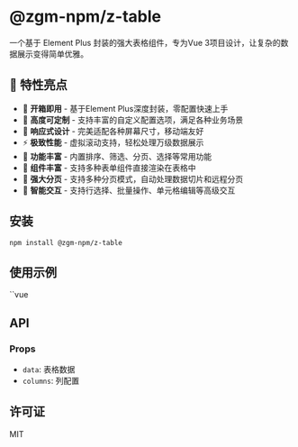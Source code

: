 # @zgm-npm/z-table

一个基于 Element Plus 封装的强大表格组件，专为Vue 3项目设计，让复杂的数据展示变得简单优雅。

## 🌟 特性亮点

- 🚀 **开箱即用** - 基于Element Plus深度封装，零配置快速上手
- 🎨 **高度可定制** - 支持丰富的自定义配置选项，满足各种业务场景
- 📱 **响应式设计** - 完美适配各种屏幕尺寸，移动端友好
- ⚡ **极致性能** - 虚拟滚动支持，轻松处理万级数据展示
- 🔧 **功能丰富** - 内置排序、筛选、分页、选择等常用功能
- 🧩 **组件丰富** - 支持多种表单组件直接渲染在表格中
- 📄 **强大分页** - 支持多种分页模式，自动处理数据切片和远程分页
- 🎯 **智能交互** - 支持行选择、批量操作、单元格编辑等高级交互

## 安装

```
npm install @zgm-npm/z-table
```

## 使用示例

``vue
<template>
  <div class="table-container">
    <!-- 表格控制按钮 -->
    <div class="table-controls">
      <el-button @click="toggleSelectionColumn">
        {{ hasSelectionColumn ? "移除选择列" : "添加选择列" }}
      </el-button>
      <el-button @click="resetTestData">
        <el-icon><Refresh /></el-icon> 重置数据
      </el-button>
      <el-button type="primary" @click="addNewItem">
        <el-icon><Plus /></el-icon> 添加项目
      </el-button>
      <el-button
        type="success"
        @click="batchUpdateStatus"
        :disabled="selectedRows.length === 0"
      >
        <el-icon><Edit /></el-icon> 批量启用
      </el-button>
      <el-tag type="info"> 选中：{{ selectedRows.length }}行 </el-tag>
    </div>

    <!-- 主表格区域 -->
    <div class="table-wrapper">
      <TablePro
        :data-source="tableData"
        :columns="tableColumns"
        border
        style="width: 100%"
        @cell-click="handleCellClick"
        v-model:selection="selectedRows"
        :loading="isLoading"
        :empty-text="
          tableData.length === 0
            ? '暂无数据，点击「添加项目」创建'
            : '加载中...'
        "
      />
    </div>
  </div>
</template>

<script setup lang="ts">
import { ref, h, reactive, computed, render } from "vue";
import TablePro from "./components/index.vue";

// 引入Element Plus组件
import {
  ElButton,
  ElSwitch,
  ElInput,
  ElSlider,
  ElCheckbox,
  ElRadio,
  ElRate,
  ElColorPicker,
  ElDatePicker,
  ElSelect,
  ElOption,
  ElIcon,
  ElTag,
  ElTimePicker,
  ElInputNumber,
  ElCascader,
  ElTransfer,
  ElTreeSelect,
  ElAvatar,
  ElBadge,
  ElProgress,
} from "element-plus";

// 引入图标
import { Refresh, Plus, Edit, Delete, View, Hide } from "@element-plus/icons-vue";

// 定义数据类型接口（统一格式）
interface TableItem {
  id: number;
  name: string;
  status: boolean;
  value: number;
  rating: number;
  color: string;
  date: string; // 统一为字符串格式(YYYY-MM-DD)
  time: string; // 统一为字符串格式(HH:mm:ss)
  number: number;
  option: string; // 确保为字符串类型
  checked: boolean;
  description: string;
  city: string[];
  permissions: string[];
  category: string;
  avatar: string;
  badge: number;
  progress: number;
  idCard: string; // 新增身份证号字段
  showFullIdCard?: boolean; // 控制是否显示完整身份证号
}

// 初始化测试数据
const tableData = reactive<TableItem[]>([
  {
    id: 1,
    name: "项目1",
    status: true,
    value: 30,
    rating: 4,
    color: "#409EFF",
    date: "2023-06-10",
    time: "09:30:00",
    number: 15,
    option: "1",
    checked: true,
    description: "测试项目1",
    city: ["beijing", "haidian"],
    permissions: ["read", "write"],
    category: "1",
    avatar: "https://picsum.photos/id/1/40/40",
    badge: 3,
    progress: 60,
    idCard: "110***********1234", // 新增身份证号
  },
  {
    id: 2,
    name: "项目2",
    status: false,
    value: 60,
    rating: 5,
    color: "#67C23A",
    date: "2023-06-15",
    time: "14:45:00",
    number: 28,
    option: "2",
    checked: false,
    description: "测试项目2",
    city: ["shanghai", "pudong"],
    permissions: ["read"],
    category: "2",
    avatar: "https://picsum.photos/id/2/40/40",
    badge: 0,
    progress: 30,
    idCard: "220***********5678", // 新增身份证号
  },
  {
    id: 3,
    name: "项目3",
    status: true,
    value: 90,
    rating: 3,
    color: "#E6A23C",
    date: "2023-06-20",
    time: "18:20:00",
    number: 5,
    option: "3",
    checked: true,
    description: "测试项目3",
    city: ["guangzhou", "tianhe"],
    permissions: ["read", "write", "delete"],
    category: "3",
    avatar: "https://picsum.photos/id/3/40/40",
    badge: 5,
    progress: 90,
    idCard: "330***********9012", // 新增身份证号
  },
]);

// 状态管理
const hasSelectionColumn = ref(false);
const selectedRows = ref<TableItem[]>([]);
const isLoading = ref(false);

// 组件数据源
const cityOptions = [
  {
    value: "beijing",
    label: "北京",
    children: [
      { value: "chaoyang", label: "朝阳区" },
      { value: "haidian", label: "海淀区" },
    ],
  },
  {
    value: "shanghai",
    label: "上海",
    children: [
      { value: "pudong", label: "浦东新区" },
      { value: "minhang", label: "闵行区" },
    ],
  },
  {
    value: "guangzhou",
    label: "广州",
    children: [
      { value: "tianhe", label: "天河区" },
      { value: "haizhu", label: "海珠区" },
    ],
  },
];

const transferData = [
  { key: "read", label: "读取权限" },
  { key: "write", label: "写入权限" },
  { key: "delete", label: "删除权限" },
  { key: "manage", label: "管理权限" },
];

const treeData = [
  {
    id: "1",
    label: "产品类",
    children: [
      { id: "1-1", label: "硬件产品" },
      { id: "1-2", label: "软件产品" },
    ],
  },
  {
    id: "2",
    label: "服务类",
    children: [
      { id: "2-1", label: "咨询服务" },
      { id: "2-2", label: "技术支持" },
    ],
  },
  {
    id: "3",
    label: "资源类",
    children: [
      { id: "3-1", label: "文档资源" },
      { id: "3-2", label: "培训资源" },
    ],
  },
];

// 表格列配置（已修复时间、日期、下拉选择问题）
const tableColumns = computed(() => {
  const columns: any[] = [];

  // 选择列
  if (hasSelectionColumn.value) {
    columns.push({
      type: "selection",
      width: 55,
      selectable: (row: TableItem) => row.id !== 2,
    });
  }

  return columns.concat([
    // 基础信息
    {
      title: "ID",
      dataIndex: "id",
      width: 80,
      align: "center",
      formatter: (row: TableItem) => `#${row.id}`,
    },

    { title: "身份证号", dataIndex: "idCard", width: 240, align: "center",
      render: ({ row }: { row: TableItem }) =>
        h("div", { style: "display: flex; align-items: center; justify-content: center; gap: 5px;" }, [
          row.showFullIdCard ? row.idCard.replace(/\*/g, '') : row.idCard,
          h(ElIcon, { 
            size: "small",
            style: "cursor: pointer;",
            onClick: async () => {
              // 如果已经显示完整号码，则直接切换图标
              if (row.showFullIdCard) {
                row.showFullIdCard = false;
                return;
              }
              
              // 模拟接口请求
              isLoading.value = true;
              try {
                await new Promise(resolve => setTimeout(resolve, 1000));
                row.showFullIdCard = true;
              } finally {
                isLoading.value = false;
              }
            }
          }, () => row.showFullIdCard ? h(View) : h(Hide))
        ]),
     },

    {
      title: "名称（Input）",
      dataIndex: "name",
      width: 150,
      render: ({ row }: { row: TableItem }) =>
        h(ElInput, {
          modelValue: row.name,
          size: "small",
          "onUpdate:modelValue": (value: string) => (row.name = value),
        }),
    },

    // 日期和时间（已修复）
    {
      title: "日期选择（DatePicker）",
      width: 180,
      render: ({ row }: { row: TableItem }) =>
        h(ElDatePicker, {
          modelValue: row.date,
          type: "date",
          format: "YYYY-MM-DD",
          valueFormat: "YYYY-MM-DD", // 确保输出为字符串格式
          size: "small",
          "onUpdate:modelValue": (value: string) => (row.date = value),
        }),
    },
    {
      title: "时间选择（TimePicker）",
      width: 180,
      render: ({ row }: { row: TableItem }) =>
        h(ElTimePicker, {
          modelValue: row.time,
          format: "HH:mm:ss",
          valueFormat: "HH:mm:ss", // 确保输出为字符串格式
          size: "small",
          "onUpdate:modelValue": (value: string) => (row.time = value),
        }),
    },

    // 选择类组件（已修复下拉选择）
    {
      title: "下拉选择（Select）",
      width: 160,
      render: ({ row }: { row: TableItem }) =>
        h(
          ElSelect,
          {
            modelValue: row.option,
            size: "small",
            "onUpdate:modelValue": (value: string) => (row.option = value),
          },
          [
            h(ElOption, { label: "选项1", value: "1" }),
            h(ElOption, { label: "选项2", value: "2" }),
            h(ElOption, { label: "选项3", value: "3" }),
          ],
        ),
    },
    {
      title: "单选框组（Radio）",
      width: 200,
      render: ({ row }: { row: TableItem }) =>
        h(
          "div",
          { style: "display: flex; gap: 8px; justify-content: center" },
          [
            h(
              ElRadio,
              {
                modelValue: row.option,
                label: "1",
                name: `radio-${row.id}`,
                "onUpdate:modelValue": (value: string) => (row.option = value),
              },
              "选项1",
            ),
            h(
              ElRadio,
              {
                modelValue: row.option,
                label: "2",
                name: `radio-${row.id}`,
                "onUpdate:modelValue": (value: string) => (row.option = value),
              },
              "选项2",
            ),
            h(
              ElRadio,
              {
                modelValue: row.option,
                label: "3",
                name: `radio-${row.id}`,
                "onUpdate:modelValue": (value: string) => (row.option = value),
              },
              "选项3",
            ),
          ],
        ),
    },

    // 其他交互组件
    {
      title: "开关状态（Switch）",
      width: 140,
      align: "center",
      render: ({ row }: { row: TableItem }) =>
        h(ElSwitch, {
          modelValue: row.status,
          activeText: "启用",
          inactiveText: "禁用",
          "onUpdate:modelValue": (value: boolean) => (row.status = value),
        }),
    },
    {
      title: "复选框（Checkbox）",
      width: 120,
      align: "center",
      render: ({ row }: { row: TableItem }) =>
        h(
          ElCheckbox,
          {
            modelValue: row.checked as boolean,
            "onUpdate:modelValue": (value: boolean) => (row.checked = value),
          },
          "选择",
        ),
    },
    {
      title: "数值滑块（Slider）",
      width: 200,
      render: ({ row }: { row: TableItem }) =>
        h("div", { style: "padding: 10px 0" }, [
          h(ElSlider, {
            modelValue: row.value,
            max: 100,
            "onUpdate:modelValue": (value: number) => (row.value = value),
          }),
          h(
            "span",
            { style: "display: block; text-align: center; font-size: 12px" },
            row.value,
          ),
        ]),
    },
    {
      title: "数字输入（InputNumber）",
      width: 160,
      align: "center",
      render: ({ row }: { row: TableItem }) =>
        h(ElInputNumber, {
          modelValue: row.number,
          min: 0,
          max: 100,
          size: "small",
          "onUpdate:modelValue": (value: number) => (row.number = value),
        }),
    },

    // 操作列
    {
      title: "操作",
      width: 180,
      align: "center",
      render: ({ row }: { row: TableItem }) =>
        h(
          "div",
          { style: "display: flex; gap: 6px; justify-content: center" },
          [
            h(
              ElButton,
              {
                type: "primary",
                size: "small",
                icon: h(Edit),
              },
              "保存",
            ),
            h(
              ElButton,
              {
                type: "danger",
                size: "small",
                icon: h(Delete),
                onClick: () => {
                  const index = tableData.findIndex(
                    (item) => item.id === row.id,
                  );
                  if (index !== -1) {
                    tableData.splice(index, 1);
                    // 同步更新选中状态
                    const selectedIndex = selectedRows.value.findIndex(
                      (item) => item.id === row.id,
                    );
                    if (selectedIndex !== -1) {
                      selectedRows.value.splice(selectedIndex, 1);
                    }
                  }
                },
              },
              "删除",
            ),
          ],
        ),
    },
  ]);
});

// 表格控制方法
const toggleSelectionColumn = () => {
  hasSelectionColumn.value = !hasSelectionColumn.value;
  if (!hasSelectionColumn.value) {
    selectedRows.value = [];
  }
};

const resetTestData = async () => {
  isLoading.value = true;
  await new Promise((resolve) => setTimeout(resolve, 500));

  // 清空现有数据
  tableData.length = 0;

  // 恢复初始数据
  tableData.push(
    {
      id: 1,
      name: "项目1",
      status: true,
      value: 30,
      rating: 4,
      color: "#409EFF",
      date: "2023-06-10",
      time: "09:30:00",
      number: 15,
      option: "1",
      checked: true,
      description: "测试项目1",
      city: ["beijing", "haidian"],
      permissions: ["read", "write"],
      category: "1",
      avatar: "https://picsum.photos/id/1/40/40",
      badge: 3,
      progress: 60,
    },
    {
      id: 2,
      name: "项目2",
      status: false,
      value: 60,
      rating: 5,
      color: "#67C23A",
      date: "2023-06-15",
      time: "14:45:00",
      number: 28,
      option: "2",
      checked: false,
      description: "测试项目2",
      city: ["shanghai", "pudong"],
      permissions: ["read"],
      category: "2",
      avatar: "https://picsum.photos/id/2/40/40",
      badge: 0,
      progress: 30,
    },
    {
      id: 3,
      name: "项目3",
      status: true,
      value: 90,
      rating: 3,
      color: "#E6A23C",
      date: "2023-06-20",
      time: "18:20:00",
      number: 5,
      option: "3",
      checked: true,
      description: "测试项目3",
      city: ["guangzhou", "tianhe"],
      permissions: ["read", "write", "delete"],
      category: "3",
      avatar: "https://picsum.photos/id/3/40/40",
      badge: 5,
      progress: 90,
    },
  );

  selectedRows.value = [];
  isLoading.value = false;
};

const addNewItem = () => {
  const newId = Math.max(...tableData.map((item) => item.id), 0) + 1;
  tableData.push({
    id: newId,
    name: `新项目${newId}`,
    status: true,
    value: 50,
    rating: 3,
    color: "#909399",
    date: new Date().toISOString().split("T")[0], // 格式化为YYYY-MM-DD
    time: new Date().toTimeString().slice(0, 8), // 格式化为HH:mm:ss
    number: 10,
    option: "2",
    checked: false,
    description: `新增项目${newId}`,
    city: ["beijing", "chaoyang"],
    permissions: ["read"],
    category: "2",
    avatar: `https://picsum.photos/id/${newId + 10}/40/40`,
    badge: 0,
    progress: 50,
  });
};

const batchUpdateStatus = () => {
  selectedRows.value.forEach((row) => {
    row.status = true;
  });
};

const handleCellClick = (row: TableItem, column: any) => {
  // 单元格点击事件处理
};
</script>

<style scoped>
.table-container {
  padding: 16px;
  background-color: #fff;
  border-radius: 6px;
  box-shadow: 0 2px 12px 0 rgba(0, 0, 0, 0.06);
}

.table-controls {
  margin-bottom: 16px;
  display: flex;
  gap: 10px;
  flex-wrap: wrap;
  align-items: center;
}

.table-wrapper {
  overflow-x: auto;
}

/* 调整穿梭框大小 */
::v-deep .el-transfer {
  --el-transfer-height: 120px;
}

::v-deep .el-transfer-panel {
  height: 120px !important;
}

::v-deep .el-transfer-panel__body {
  height: 70px !important;
}
</style>


## API

### Props
- `data`: 表格数据
- `columns`: 列配置

## 许可证
MIT